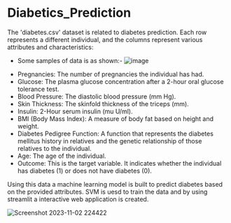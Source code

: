 # Diabetics_Prediction

The 'diabetes.csv' dataset is related to diabetes prediction. Each row represents a different individual, and the columns represent various attributes and characteristics:

* Some samples of data is as shown:- 
![image](https://github.com/nimmigopan/Diabetics_Prediction/assets/35449494/0ffa460a-93c5-4315-b528-a7e12f6d3823)


- Pregnancies: The number of pregnancies the individual has had.
- Glucose: The plasma glucose concentration after a 2-hour oral glucose tolerance test.
- Blood Pressure: The diastolic blood pressure (mm Hg).
- Skin Thickness: The skinfold thickness of the triceps (mm).
- Insulin: 2-Hour serum insulin (mu U/ml).
- BMI (Body Mass Index): A measure of body fat based on height and weight.
- Diabetes Pedigree Function: A function that represents the diabetes mellitus history in relatives and the genetic relationship of those relatives to the individual.
- Age: The age of the individual.
- Outcome: This is the target variable. It indicates whether the individual has diabetes (1) or does not have diabetes (0).

Using this data a machine learning model is built to predict diabetes based on the provided attributes.
SVM is uesd to train the data and by using streamlit a interactive web application is created.

![Screenshot 2023-11-02 224422](https://github.com/nimmigopan/Diabetics_Prediction/assets/35449494/fe84e894-c906-4a98-8b51-b2af7ed25571)







